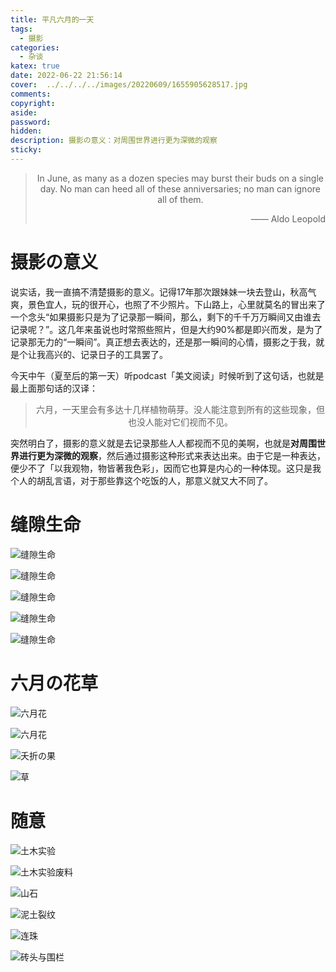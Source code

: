 ```yaml
---
title: 平凡六月的一天
tags:
  - 摄影
categories:
  - 杂谈
katex: true
date: 2022-06-22 21:56:14
cover:  ../../../../images/20220609/1655905628517.jpg
comments:
copyright:
aside:
password:
hidden:
description: 摄影の意义：对周围世界进行更为深微的观察
sticky:
---
```


> <center>In June, as many as a dozen species may burst their buds on a single day. No man can heed all of these anniversaries; no man can ignore all of them.</center>
> <p align="right">—— Aldo Leopold</p>

# 摄影の意义

说实话，我一直搞不清楚摄影的意义。记得17年那次跟妹妹一块去登山，秋高气爽，景色宜人，玩的很开心，也照了不少照片。下山路上，心里就莫名的冒出来了一个念头<q>如果摄影只是为了记录那一瞬间，那么，剩下的千千万万瞬间又由谁去记录呢？</q>。这几年来虽说也时常照些照片，但是大约90%都是即兴而发，是为了记录那无力的<q>一瞬间</q>。真正想去表达的，还是那一瞬间的心情，摄影之于我，就是个让我高兴的、记录日子的工具罢了。

今天中午（夏至后的第一天）听podcast「美文阅读」时候听到了这句话，也就是最上面那句话的汉译：

> <center>六月，一天里会有多达十几样植物萌芽。没人能注意到所有的这些现象，但也没人能对它们视而不见。
> </center>

突然明白了，摄影的意义就是去记录那些人人都视而不见的美啊，也就是**对周围世界进行更为深微的观察**，然后通过摄影这种形式来表达出来。由于它是一种表达，便少不了「以我观物，物皆著我色彩」，因而它也算是内心的一种体现。这只是我个人的胡乱言语，对于那些靠这个吃饭的人，那意义就又大不同了。

# 缝隙生命

![缝隙生命](../../../../images/20220609/1655905628343.jpg)

![缝隙生命](../../../../images/20220609/1655905628352.jpg)

![缝隙生命](../../../../images/20220609/1655905628467.jpg)

![缝隙生命](../../../../images/20220609/1655905628324.jpg)

![缝隙生命](../../../../images/20220609/1655905628333.jpg)

# 六月の花草

![六月花](../../../../images/20220609/1655905628436.jpg)

![六月花](../../../../images/20220609/1655905628453.jpg)

![夭折の果](../../../../images/20220609/1655905628479.jpg)

![草](../../../../images/20220609/1655905628490.jpg)
# 随意

![土木实验](../../../../images/20220609/1655905628363.jpg)

![土木实验废料](../../../../images/20220609/1655905628416.jpg)

![山石](../../../../images/20220609/1655905628391.jpg)

![泥土裂纹](../../../../images/20220609/1655905628404.jpg)

![连珠](../../../../images/20220609/1655905628505.jpg)

![砖头与围栏](../../../../images/20220609/1655905628377.jpg)

